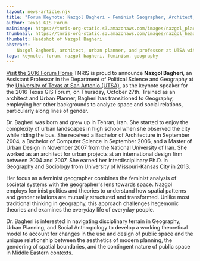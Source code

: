 ```yaml
---
layout: news-article.njk
title: "Forum Keynote: Nazgol Bagheri - Feminist Geographer, Architect, and Urban Planner"
author: Texas GIS Forum
mainimage: https://tnris-org-static.s3.amazonaws.com/images/nazgol_places.jpg
thumbnail: https://tnris-org-static.s3.amazonaws.com/images/nazgol_headshot.jpg
thumbalt: Headshot of Nazgol Bagheri
abstract:
    Nazgol Bagheri, architect, urban planner, and professor at UTSA with a feminist geography focus, will keynote the second day of the 2016 Texas GIS Forum.
tags: keynote, forum, nazgol bagheri, feminism, geography
---
```

<p class="lead"><a class="btn btn-lg btn-success pull-right" href="/texas-gis-forum/2016">Visit the 2016 Forum Home</a> TNRIS is proud to announce <strong>Nazgol Bagheri</strong>, an Assistant Professor in the Department of Political Science and Geography at the <a href="http://colfa.utsa.edu/polisci-geography/faculty/bagheri">University of Texas at San Antonio (UTSA)</a>, as the keynote speaker for the 2016 Texas GIS Forum, on Thursday, October 27th. Trained as an architect and Urban Planner, Bagheri has transitioned to Geography, employing her other backgrounds to analyze space and social relations, particularly along lines of gender.</p>

Dr. Bagheri was born and grew up in Tehran, Iran. She started to enjoy the complexity of urban landscapes in high school when she observed the city while riding the bus. She received a Bachelor of Architecture in September 2004, a Bachelor of Computer Science in September 2006, and a Master of Urban Design in November 2007 from the National University of Iran. She worked as an architect for urban projects at an international design firm between 2004 and 2007. She earned her Interdisciplinary Ph.D. in Geography and Sociology from University of Missouri-Kansas City in 2013.

Her focus as a feminist geographer combines the feminist analysis of societal systems with the geographer's lens towards space. Nazgol employs feminist politics and theories to understand how spatial patterns and gender relations are mutually structured and transformed. Unlike most traditional thinking in geography, this approach challenges hegemonic theories and examines the everyday life of everyday people.

Dr. Bagheri is interested in navigating disciplinary terrain in Geography, Urban Planning, and Social Anthropology to develop a working theoretical model to account for changes in the use and design of public space and the unique relationship between the aesthetics of modern planning, the gendering of spatial boundaries, and the contingent nature of public space in Middle Eastern contexts.
